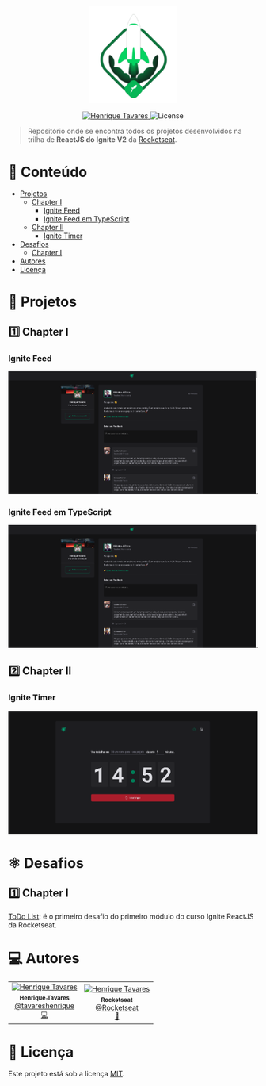 <p align="center">
   <img src="https://raw.githubusercontent.com/tavareshenrique/ignite-reactjs-v2/7fa4da36305a1e47c53b9af19c17a6866fdbd570/%40assets/logo.svg" alt="Ignite" width="180"/>
</p>

<p align="center">
   <a href="https://www.linkedin.com/in/tavareshenrique/">
      <img alt="Henrique Tavares" src="https://img.shields.io/badge/-Henrique Tavares-01B755?style=flat&logo=Linkedin&logoColor=white" />
   </a>

  <img alt="License" src="https://img.shields.io/badge/license-MIT-01B755">
</p>

> Repositório onde se encontra todos os projetos desenvolvidos na trilha de **ReactJS do Ignite V2** da [Rocketseat](https://github.com/Rocketseat).

# :pushpin: Conteúdo

- [Projetos](#rocket-projetos)
  - [Chapter I](#one-chapter-i)
    - [Ignite Feed](#github-explorer)
    - [Ignite Feed em TypeScript](#github-explorer)
  - [Chapter II](#two-chapter-ii)
    - [Ignite Timer](#dt-money)
- [Desafios](#atom_symbol-desafios)
  - [Chapter I](#one-chapter-i)
- [Autores](#computer-autores)
- [Licença](#closed_book-licença)

# :rocket: Projetos

## :one: Chapter I

### Ignite Feed

<p align="center">
  <a href="https://github.com/tavareshenrique/ignite-reactjs-v2/tree/main/01-ignite-feed">
     <img src="https://raw.githubusercontent.com/tavareshenrique/ignite-reactjs-v2/main/01-ignite-feed/src/assets/previews/home.png" alt="Ignite Feed" width="700"/>
   </a>
</p>

### Ignite Feed em TypeScript

<p align="center">
  <a href="https://github.com/tavareshenrique/ignite-reactjs-v2/tree/main/01-ignite-feed-ts">
     <img src="https://raw.githubusercontent.com/tavareshenrique/ignite-reactjs-v2/main/01-ignite-feed/src/assets/previews/home.png" alt="Github Explorer" width="700"/>
   </a>
</p>

## :two: Chapter II

### Ignite Timer

<p align="center">
  <a href="https://github.com/tavareshenrique/ignite-reactjs-v2/tree/main/02-ignite-timer">
     <img src="https://raw.githubusercontent.com/tavareshenrique/ignite-reactjs-v2/main/02-ignite-timer/src/assets/previews/cycle.png" alt="DT Money" width="700"/>
   </a>
</p>

# :atom_symbol: Desafios

## :one: Chapter I

[ToDo List](https://github.com/tavareshenrique/ignite-reactjs-v2/tree/main/challenges/01-todo-list): é o primeiro desafio do primeiro módulo do curso Ignite ReactJS da Rocketseat.

# :computer: Autores

<table>
  <tr>
    <td align="center">
      <a href="http://github.com/tavareshenrique/">
        <img src="https://avatars1.githubusercontent.com/u/27022914?v=4" width="100px;" alt="Henrique Tavares"/>
        <br />
        <sub>
          <b>Henrique Tavares</b>
        </sub>
       </a>
       <br />
       <a href="https://www.linkedin.com/in/tavareshenrique/" title="Linkedin">@tavareshenrique</a>
       <br />
       <a href="https://github.com/tavareshenrique/fastfeet-api/commits?author=tavareshenrique" title="Code">💻</a>
    </td>
    <td align="center">
      <a href="http://github.com/tavareshenrique/">
        <img src="https://avatars0.githubusercontent.com/u/28929274?s=200&v=4" width="100px;" alt="Henrique Tavares"/>
        <br />
        <sub>
          <b>Rocketseat</b>
        </sub>
       </a>
       <br />
       <a href="https://github.com/Rocketseat" title="Linkedin">@Rocketseat</a>
       <br />
       <a href="https://github.com/tavareshenrique/fastfeet-api/commits?author=tavareshenrique" title="Creators">🚀</a>
    </td>
  </tr>
</table>

# :closed_book: Licença

Este projeto está sob a licença [MIT](./LICENSE).
